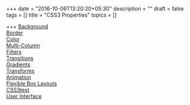 +++
date = "2016-10-06T13:20:20+05:30"
description = ""
draft = false
tags = []
title = "CSS3 Properties"
topics = []

+++
<a href="/post/background">Background</a><br>
<a href="/post/border">Border</a><br>
<a href="/post/color">Color</a><br>
<a href="/post/multi-column">Multi-Column</a><br>
<a href="/post/filters">Filters</a><br>
<a href="/post/transitions">Transitions</a><br>
<a href="/post/gradients">Gradients</a><br>
<a href="/post/transforms">Transforms</a><br>
<a href="/post/animation">Animation</a><br>
<a href="/post/flexiblebox">Flexible Box Layouts</a><br>
<a href="/post/css3text">CSS3text</a><br>
<a href="/post/userinterface">User Interface</a><br>
